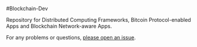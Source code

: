 #Blockchain-Dev

Repository for Distributed Computing Frameworks, Bitcoin Protocol-enabled Apps and Blockchain Network-aware Apps.

For any problems or questions, [please open an issue](https://github.com/skynode/blockchain-dev/issues/new).
